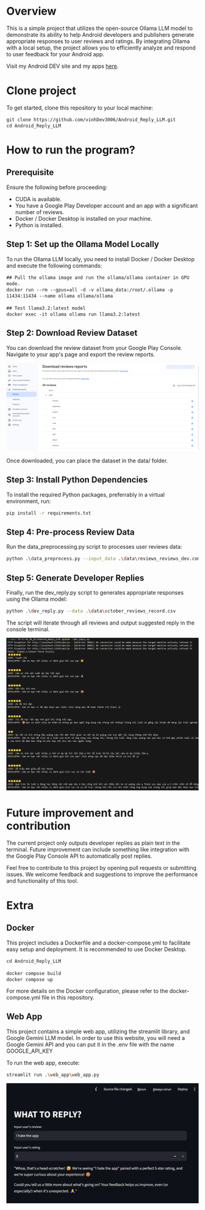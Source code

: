
# Overview
This is a simple project that utilizes the open-source Ollama LLM model to demonstrate its ability to help Android developers and publishers generate appropriate responses to user reviews and ratings. By integrating Ollama with a local setup, the project allows you to efficiently analyze and respond to user feedback for your Android app.

Visit my Android DEV site and my apps [here](https://play.google.com/store/apps/dev?id=5073619381401000760).

# Clone project

To get started, clone this repository to your local machine:

```git bash
git clone https://github.com/vinhDev3006/Android_Reply_LLM.git
cd Android_Reply_LLM
```

# How to run the program?

## Prerequisite
Ensure the following before proceeding:
- CUDA is available.
- You have a Google Play Developer account and an app with a significant number of reviews.
- Docker / Docker Desktop is installed on your machine.
- Python is installed.


## Step 1: Set up the Ollama Model Locally
To run the Ollama LLM locally, you need to install Docker / Docker Desktop and execute the following commands:

```docker
## Pull the ollama image and run the ollama/ollama container in GPU mode.
docker run --rm --gpus=all -d -v ollama_data:/root/.ollama -p 11434:11434 --name ollama ollama/ollama

## Test llama3.2:latest model
docker exec -it ollama ollama run llama3.2:latest
```

## Step 2: Download Review Dataset
You can download the review dataset from your Google Play Console. Navigate to your app's page and export the review reports.

![Review Report](/doc/doc_img_1.png)

Once downloaded, you can place the dataset in the data/ folder.

## Step 3: Install Python Dependencies
To install the required Python packages, preferrably in a virtual environment, run:

```bash
pip install -r requirements.txt
```

## Step 4: Pre-process Review Data
Run the data_preprocessing.py script to processes user reviews data:

```bash
python .\data_preprocess.py --input_data .\data\reviews_reviews_dev.com.example_202410.csv --output_data .\data\october_reviews_record.csv
```

## Step 5: Generate Developer Replies
Finally, run the dev_reply.py script to generates appropriate responses using the Ollama model:

```bash
python .\dev_reply.py --data .\data\october_reviews_record.csv
```

The script will iterate through all reviews and output suggested reply in the console terminal.

![Output](/doc/doc_img_2.png)


# Future improvement and contribution

The current project only outputs developer replies as plain text in the terminal. Future improvement can include something like integration with the Google Play Console API to automatically post replies.

Feel free to contribute to this project by opening pull requests or submitting issues. We welcome feedback and suggestions to improve the performance and functionality of this tool.

# Extra

## Docker
This project includes a Dockerfile and a docker-compose.yml to facilitate easy setup and deployment. It is recommended to use Docker Desktop.

```docker
cd Android_Reply_LLM

docker compose build
docker compose up
```

For more details on the Docker configuration, please refer to the docker-compose.yml file in this repository.


## Web App
This project contains a simple web app, utilizing the streamlit library, and Google Gemini LLM model. In order to use this website, you will need a Google Gemini API and you can put it in the .env file with the name GOOGLE_API_KEY

To run the web app, execute:
```bash
streamlit run .\web_app\web_app.py
```

![Web App](/doc/doc_img_3.png)